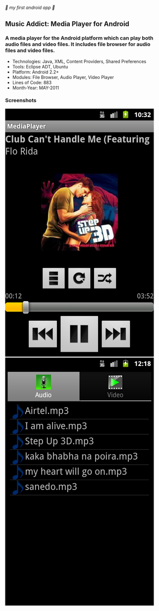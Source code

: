 ###### :rocket: my first android app :rocket:
## Music Addict: Media Player for Android
### A media player for the Android platform which can play both audio files and video files. It includes file browser for audio files and video files.

*  Technologies: Java, XML, Content Providers, Shared Preferences
*  Tools: Eclipse ADT, Ubuntu
*  Platform: Android 2.2+
*  Modules: File Browser, Audio Player, Video Player
*  Lines of Code: 883
*  Month-Year: MAY-2011

### Screenshots

![audio-player](screenshots/audio-player.png)
![file-browser](screenshots/file-browser.png)

